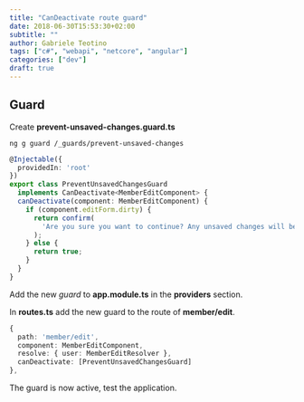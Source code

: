 ```yaml
---
title: "CanDeactivate route guard"
date: 2018-06-30T15:53:30+02:00
subtitle: ""
author: Gabriele Teotino
tags: ["c#", "webapi", "netcore", "angular"]
categories: ["dev"]
draft: true
---
```


## Guard

Create **prevent-unsaved-changes.guard.ts**

```shell
ng g guard /_guards/prevent-unsaved-changes
```

```typescript
@Injectable({
  providedIn: 'root'
})
export class PreventUnsavedChangesGuard
  implements CanDeactivate<MemberEditComponent> {
  canDeactivate(component: MemberEditComponent) {
    if (component.editForm.dirty) {
      return confirm(
        'Are you sure you want to continue? Any unsaved changes will be lost!'
      );
    } else {
      return true;
    }
  }
}
```

Add the new *guard* to **app.module.ts** in the **providers** section.

In **routes.ts** add the new guard to the route of **member/edit**.

```typescript
{
  path: 'member/edit',
  component: MemberEditComponent,
  resolve: { user: MemberEditResolver },
  canDeactivate: [PreventUnsavedChangesGuard]
},
```

The guard is now active, test the application.
